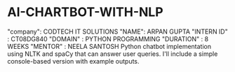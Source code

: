 # AI-CHARTBOT-WITH-NLP
"company": CODTECH IT SOLUTIONS
"NAME": ARPAN GUPTA
"INTERN ID" : CT08DG840
"DOMAIN" : PYTHON PROGRAMMING 
"DURATION" : 8 WEEKS 
"MENTOR" : NEELA SANTOSH
Python chatbot implementation using NLTK and spaCy that can answer user queries. I'll include a simple console-based version with example outputs.
